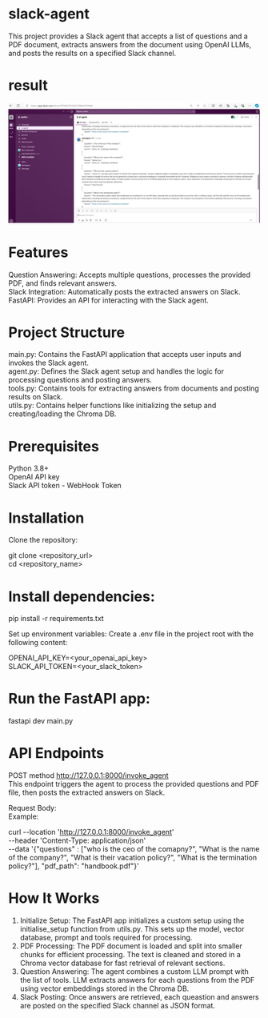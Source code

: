 # slack-agent

This project provides a Slack agent that accepts a list of questions and a PDF document, extracts answers from the document using OpenAI LLMs, and posts the results on a specified Slack channel.

# result 
![Alt text](result.png)

# Features
Question Answering: Accepts multiple questions, processes the provided PDF, and finds relevant answers.<br/>
Slack Integration: Automatically posts the extracted answers on Slack.<br/>
FastAPI: Provides an API for interacting with the Slack agent.<br/>

# Project Structure
main.py: Contains the FastAPI application that accepts user inputs and invokes the Slack agent.<br/>
agent.py: Defines the Slack agent setup and handles the logic for processing questions and posting answers.<br/>
tools.py: Contains tools for extracting answers from documents and posting results on Slack.<br/>
utils.py: Contains helper functions like initializing the setup and creating/loading the Chroma DB.<br/>

# Prerequisites
Python 3.8+<br/>
OpenAI API key<br/>
Slack API token - WebHook Token<br/>


# Installation
Clone the repository:<br/>

git clone <repository_url><br/>
cd <repository_name><br/>

# Install dependencies:
pip install -r requirements.txt<br/>

Set up environment variables: Create a .env file in the project root with the following content:<br/>

OPENAI_API_KEY=<your_openai_api_key><br/>
SLACK_API_TOKEN=<your_slack_token><br/>

# Run the FastAPI app:

fastapi dev main.py<br/>

# API Endpoints

POST method http://127.0.0.1:8000/invoke_agent<br/>
This endpoint triggers the agent to process the provided questions and PDF file, then posts the extracted answers on Slack.<br/>

Request Body:<br/>
Example: <br/>

curl --location 'http://127.0.0.1:8000/invoke_agent' \
--header 'Content-Type: application/json' \
--data '{"questions" : ["who is the ceo of the comapny?",
                  "What is the name of the company?", 
                  "What is their vacation policy?", 
                  "What is the termination policy?"],
 "pdf_path": "handbook.pdf"}'


# How It Works

1. Initialize Setup: The FastAPI app initializes a custom setup using the initialise_setup function from utils.py. This sets up the model, vector database, prompt and tools required for processing.<br/>
2. PDF Processing: The PDF document is loaded and split into smaller chunks for efficient processing. The text is cleaned and stored in a Chroma vector database for fast retrieval of relevant sections.<br/>
3. Question Answering: The agent combines a custom LLM prompt with the list of tools. LLM extracts answers for each questions from the PDF using vector embeddings stored in the Chroma DB.<br/>
4. Slack Posting: Once answers are retrieved, each queastion and answers are posted on the specified Slack channel as JSON format.<br/>

